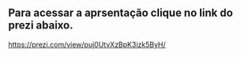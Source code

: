 ## Para acessar a aprsentação clique no link do prezi abaixo.

https://prezi.com/view/puj0UtvXzBpK3izk5ByH/
